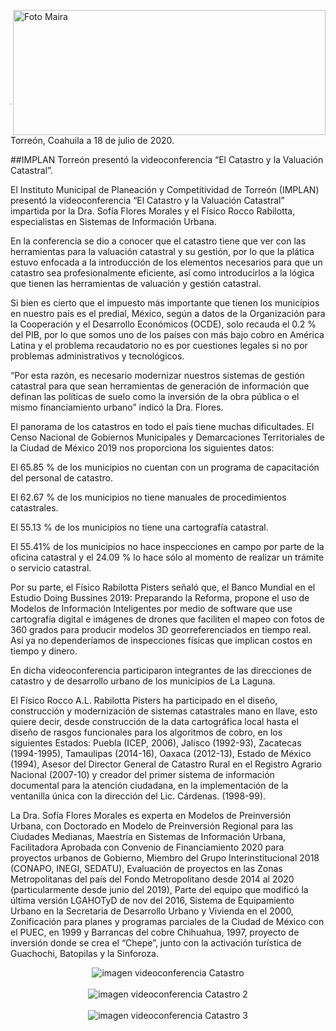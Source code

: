 <p>
   <a title="ir a Otras Publicaciones" href="http://www.trcimplan.gob.mx/autores/maira-ivonne-flores-reyes.html"><img class="img-responsive contenido-imagen" src="../imagenes/128/lic-maira-ivonne-flores-reyes-top5.png" align="right" alt="Foto Maira" width="500" height="200"></a>

</p>

</br></br></br></br></br></br></br></br>

---

Torreón, Coahuila a 18 de julio de 2020.

##IMPLAN Torreón presentó la videoconferencia “El Catastro y la Valuación Catastral”.

El Instituto Municipal de Planeación y Competitividad de Torreón (IMPLAN) presentó la videoconferencia “El Catastro y la Valuación Catastral” impartida por la Dra. Sofía Flores Morales y el Físico Rocco Rabilotta, especialistas en Sistemas de Información Urbana.

En la conferencia se dio a conocer que el catastro tiene que ver con las herramientas para la valuación catastral y su gestión, por lo que la plática estuvo enfocada a la introducción de los elementos necesarios para que un catastro sea profesionalmente eficiente, así como introducirlos a la lógica que tienen las herramientas de valuación y gestión catastral.

Si bien es cierto que el impuesto más importante que tienen los municipios en nuestro país es el predial, México, según a datos de la Organización para la Cooperación y el Desarrollo Económicos​ (OCDE), solo recauda el 0.2 % del PIB, por lo que somos uno de los países con más bajo cobro en América Latina y el problema recaudatorio no es por cuestiones legales si no por problemas administrativos y tecnológicos.

“Por esta razón, es necesario modernizar nuestros sistemas de gestión catastral para que sean herramientas de generación de información que definan las políticas de suelo como la inversión de la obra pública o el mismo financiamiento urbano” indicó la Dra. Flores.

El panorama de los catastros en todo el país tiene muchas dificultades. El Censo Nacional de Gobiernos Municipales y Demarcaciones Territoriales de la Ciudad de México 2019 nos proporciona los siguientes datos:

El 65.85 % de los municipios no cuentan con un programa de capacitación del personal de catastro.

El 62.67 % de los municipios no tiene manuales de procedimientos catastrales.

El 55.13 % de los municipios no tiene una cartografía catastral.

El 55.41% de los municipios no hace inspecciones en campo por parte de la oficina catastral y el 24.09 % lo hace sólo al momento de realizar un trámite o servicio catastral.

Por su parte, el Físico Rabilotta Pisters señaló que, el Banco Mundial en el Estudio Doing Bussines 2019: Preparando la Reforma, propone el uso de Modelos de Información Inteligentes por medio de software que use cartografía digital e imágenes de drones que faciliten el mapeo con fotos de 360 grados para producir modelos 3D georreferenciados en tiempo real. Así ya no dependeríamos de inspecciones físicas que implican costos en tiempo y dinero.

En dicha videoconferencia participaron integrantes de las direcciones de catastro y de desarrollo urbano de los municipios de La Laguna.

El Físico Rocco A.L. Rabilotta Pisters ha participado en el diseño, construcción y modernización de sistemas catastrales mano en llave, esto quiere decir, desde construcción de la data cartográfica local hasta el diseño de rasgos funcionales para los algoritmos de cobro, en los siguientes Estados: Puebla (ICEP, 2006), Jalisco (1992-93), Zacatecas (1994-1995), Tamaulipas (2014-16), Oaxaca (2012-13), Estado de México (1994), Asesor del Director General de Catastro Rural en el Registro Agrario Nacional (2007-10) y creador del primer sistema de información documental para la atención ciudadana, en la implementación de la ventanilla única con la dirección del Lic. Cárdenas. (1998-99).

La Dra. Sofía Flores Morales es experta en Modelos de Preinversión Urbana, con Doctorado en Modelo de Preinversión Regional para las Ciudades Medianas, Maestría en Sistemas de Información Urbana, Facilitadora Aprobada con Convenio de Financiamiento 2020 para proyectos urbanos de Gobierno, Miembro del Grupo Interinstitucional 2018 (CONAPO, INEGI, SEDATU), Evaluación de proyectos en las Zonas Metropolitanas del país del Fondo Metropolitano desde 2014 al 2020 (particularmente desde junio del 2019), Parte del equipo que modificó la última versión LGAHOTyD de nov del 2016, Sistema de Equipamiento Urbano en la Secretaria de Desarrollo Urbano y Vivienda en el 2000, Zonificación para planes y programas parciales de la Ciudad de México con el PUEC, en 1999 y Barrancas del cobre Chihuahua, 1997, proyecto de inversión donde se crea el “Chepe”, junto con la activación turística de Guachochi, Batopilas y la Sinforoza.

<center><img class="img-responsive" src="2020-07-20-videoconferencia-catastro/ima01.jpg" alt="imagen videoconferencia Catastro"></center>

</br>

<center><img class="img-responsive" src="2020-07-20-videoconferencia-catastro/ima02.jpg" alt="imagen videoconferencia Catastro 2"></center>

</br>

<center><img class="img-responsive" src="2020-07-20-videoconferencia-catastro/ima03.jpg" alt="imagen videoconferencia Catastro 3"></center>
</br>
